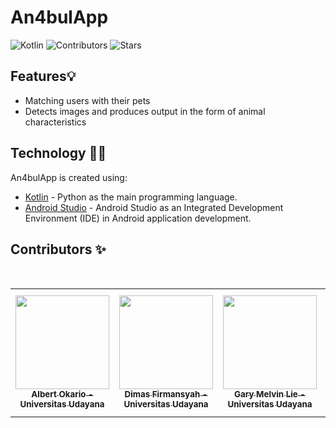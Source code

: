 # An4bulApp

![Kotlin](https://img.shields.io/badge/Kotlin-FFD43B?style=for-the-badge&logo=kotlin&logoColor=blue)
![Contributors](https://img.shields.io/github/contributors/Albert1915/An4bulApp?style=for-the-badge)
![Stars](https://img.shields.io/github/stars/Albert1915/An4bulApp?style=for-the-badge)

## Features💡
- Matching users with their pets
- Detects images and produces output in the form of animal characteristics

## Technology 👨‍💻
An4bulApp is created using:
- [Kotlin](https://kotlinlang.org/) -
Python as the main programming language.
- [Android Studio](https://developer.android.com/studio?gclid=CjwKCAiA1MCrBhAoEiwAC2d64asmnRKekTyDT4k9ME6el0GpGAoduk6qpH31kpGf7kYZbSzrgHIh0hoCedkQAvD_BwE&gclsrc=aw.ds) - Android Studio as an Integrated Development Environment (IDE) in Android application development.

## Contributors ✨
<br>
<table align="center">
  <tr>
    <td align="center"><a href="https://github.com/Albert1915"><img src="https://avatars.githubusercontent.com/u/76970766?s=400&u=adf4015762046d3e3ab4178b48366719243df2fc&v=4" width="150px;" alt=""/><br><sub><b>Albert Okario - Universitas Udayana</b></sub></td> 
    <td align="center"><a href="https://github.com/msdimas"><img src="https://avatars.githubusercontent.com/u/100691400?v=4" width="150px;" alt=""/><br><sub><b>Dimas Firmansyah - Universitas Udayana</b></sub></td>
    <td align="center"><a href="https://github.com/GaryMelvin"><img src="https://avatars.githubusercontent.com/u/101509681?v=4" width="150px;" alt=""/><br><sub><b>Gary Melvin Lie - Universitas Udayana</b></sub></td>
    <td align="center"><a href="https://github.com/ZidanYohanza"><img src="https://avatars.githubusercontent.com/u/100187385?v=4" width="150px;" alt=""/><br><sub><b>Mohammad Zidan Yohanza - Universitas Padjadjaran </b></sub></td>
     <td align="center"><a href="https://github.com/deaaanndrea"><img src="https://avatars.githubusercontent.com/u/143621211?v=4" width="150px;" alt=""/><br><sub><b>Andrea Trisyana Dewi - Universitas Airlangga </b></sub></td>
      <td align="center"><a href="https://github.com/dodekkusuma"><img src="https://avatars.githubusercontent.com/u/144608250?v=4" width="150px;" alt=""/><br><sub><b>I Kadek Pasek Kusuma Adi Putra - Universitas Airlangga </b></sub></td>
  </tr>
</table>
